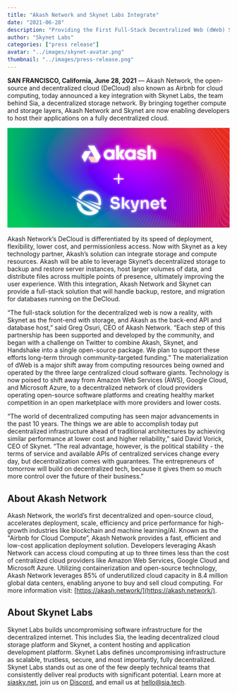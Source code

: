 ```yaml
---
title: "Akash Network and Skynet Labs Integrate"
date: "2021-06-28"
description: "Providing the First Full-Stack Decentralized Web (dWeb) Solution to Handle Backup, Restore, and Migration"
author: "Skynet Labs"
categories: ["press release"]
avatar: "../images/skynet-avatar.png"
thumbnail: "../images/press-release.png"
---
```


**SAN FRANCISCO, California, June 28, 2021** — Akash Network, the open-source and decentralized cloud (DeCloud) also known as Airbnb for cloud computing, today announced a key integration with Skynet Labs, the team behind Sia, a decentralized storage network. By bringing together compute and storage layers, Akash Network and Skynet are now enabling developers to host their applications on a fully decentralized cloud.

![Akash Network + Skynet Labs](./akashnetwork-plus-skynetlabs.png)

Akash Network’s DeCloud is differentiated by its speed of deployment, flexibility, lower cost, and permissionless access. Now with Skynet as a key technology partner, Akash’s solution can integrate storage and compute resources. Akash will be able to leverage Skynet’s decentralized storage to backup and restore server instances, host larger volumes of data, and distribute files across multiple points of presence, ultimately improving the user experience. With this integration, Akash Network and Skynet can provide a full-stack solution that will handle backup, restore, and migration for databases running on the DeCloud.

“The full-stack solution for the decentralized web is now a reality, with Skynet as the front-end with storage, and Akash as the back-end API and database host,” said Greg Osuri, CEO of Akash Network. “Each step of this partnership has been supported and developed by the community, and began with a challenge on Twitter to combine Akash, Skynet, and Handshake into a single open-source package. We plan to support these efforts long-term through community-targeted funding.” The materialization of dWeb is a major shift away from computing resources being owned and operated by the three large centralized cloud software giants. Technology is now poised to shift away from Amazon Web Services (AWS), Google Cloud, and Microsoft Azure, to a decentralized network of cloud providers operating open-source software platforms and creating healthy market competition in an open marketplace with more providers and lower costs.

“The world of decentralized computing has seen major advancements in the past 10 years. The things we are able to accomplish today put decentralized infrastructure ahead of traditional architectures by achieving similar performance at lower cost and higher reliability,” said David Vorick, CEO of Skynet. “The real advantage, however, is the political stability - the terms of service and available APIs of centralized services change every day, but decentralization comes with guarantees. The entrepreneurs of tomorrow will build on decentralized tech, because it gives them so much more control over the future of their business.”

## About Akash Network

Akash Network, the world’s first decentralized and open-source cloud, accelerates deployment, scale, efficiency and price performance for high-growth industries like blockchain and machine learning/AI. Known as the "Airbnb for Cloud Compute”, Akash Network provides a fast, efficient and low-cost application deployment solution. Developers leveraging Akash Network can access cloud computing at up to three times less than the cost of centralized cloud providers like Amazon Web Services, Google Cloud and Microsoft Azure. Utilizing containerization and open-source technology, Akash Network leverages 85% of underutilized cloud capacity in 8.4 million global data centers, enabling anyone to buy and sell cloud computing. For more information visit: [https://akash.network/](https://akash.network/).

## About Skynet Labs

Skynet Labs builds uncompromising software infrastructure for the decentralized internet. This includes Sia, the leading decentralized cloud storage platform and Skynet, a content hosting and application development platform. Skynet Labs defines uncompromising infrastructure as scalable, trustless, secure, and most importantly, fully decentralized. Skynet Labs stands out as one of the few deeply technical teams that consistently deliver real products with significant potential. Learn more at [siasky.net](https://siasky.net/), join us on [Discord](https://discord.gg/skynetlabs), and email us at hello@sia.tech.
